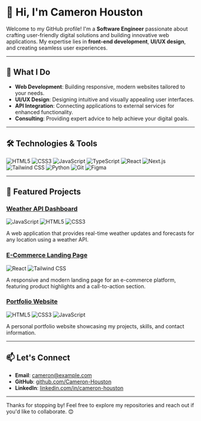 # 👋 Hi, I'm Cameron Houston

Welcome to my GitHub profile! I'm a **Software Engineer** passionate about crafting user-friendly digital solutions and building innovative web applications. My expertise lies in **front-end development**, **UI/UX design**, and creating seamless user experiences.

---

## 🚀 What I Do

- **Web Development**: Building responsive, modern websites tailored to your needs.
- **UI/UX Design**: Designing intuitive and visually appealing user interfaces.
- **API Integration**: Connecting applications to external services for enhanced functionality.
- **Consulting**: Providing expert advice to help achieve your digital goals.

---

## 🛠️ Technologies & Tools

![HTML5](https://img.shields.io/badge/-HTML5-E34F26?logo=html5&logoColor=white&style=flat)
![CSS3](https://img.shields.io/badge/-CSS3-1572B6?logo=css3&logoColor=white&style=flat)
![JavaScript](https://img.shields.io/badge/-JavaScript-F7DF1E?logo=javascript&logoColor=black&style=flat)
![TypeScript](https://img.shields.io/badge/-TypeScript-007ACC?logo=typescript&logoColor=white&style=flat)
![React](https://img.shields.io/badge/-React-61DAFB?logo=react&logoColor=black&style=flat)
![Next.js](https://img.shields.io/badge/-Next.js-000000?logo=nextdotjs&logoColor=white&style=flat)
![Tailwind CSS](https://img.shields.io/badge/-Tailwind%20CSS-38B2AC?logo=tailwindcss&logoColor=white&style=flat)
![Python](https://img.shields.io/badge/-Python-3776AB?logo=python&logoColor=white&style=flat)
![Git](https://img.shields.io/badge/-Git-F05032?logo=git&logoColor=white&style=flat)
![Figma](https://img.shields.io/badge/-Figma-F24E1E?logo=figma&logoColor=white&style=flat)

---

## 🌟 Featured Projects

### [Weather API Dashboard](https://github.com/Cameron-Houston/weather-api-dashboard)
![JavaScript](https://img.shields.io/badge/-JavaScript-F7DF1E?logo=javascript&logoColor=black&style=flat)
![HTML5](https://img.shields.io/badge/-HTML5-E34F26?logo=html5&logoColor=white&style=flat)
![CSS3](https://img.shields.io/badge/-CSS3-1572B6?logo=css3&logoColor=white&style=flat)

A web application that provides real-time weather updates and forecasts for any location using a weather API.

### [E-Commerce Landing Page](https://github.com/Cameron-Houston/ecommerce-landing-page)
![React](https://img.shields.io/badge/-React-61DAFB?logo=react&logoColor=black&style=flat)
![Tailwind CSS](https://img.shields.io/badge/-Tailwind%20CSS-38B2AC?logo=tailwindcss&logoColor=white&style=flat)

A responsive and modern landing page for an e-commerce platform, featuring product highlights and a call-to-action section.

### [Portfolio Website](https://github.com/Cameron-Houston/portfolio-website)
![HTML5](https://img.shields.io/badge/-HTML5-E34F26?logo=html5&logoColor=white&style=flat)
![CSS3](https://img.shields.io/badge/-CSS3-1572B6?logo=css3&logoColor=white&style=flat)
![JavaScript](https://img.shields.io/badge/-JavaScript-F7DF1E?logo=javascript&logoColor=black&style=flat)

A personal portfolio website showcasing my projects, skills, and contact information.

---

## 📫 Let's Connect

- **Email**: [cameron@example.com](mailto:cameron@example.com)
- **GitHub**: [github.com/Cameron-Houston](https://github.com/Cameron-Houston)
- **LinkedIn**: [linkedin.com/in/cameron-houston](https://linkedin.com/in/cameron-houston)

---

Thanks for stopping by! Feel free to explore my repositories and reach out if you'd like to collaborate. 😊

